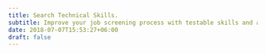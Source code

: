 ```yaml
---
title: Search Technical Skills.
subtitle: Improve your job screening process with testable skills and automated applicant screening.
date: 2018-07-07T15:53:27+06:00
draft: false
---
```


